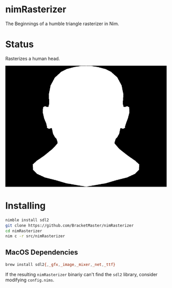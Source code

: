 # nimRasterizer

The Beginnings of a humble triangle rasterizer in Nim.

# Status

Rasterizes a human head.

![](docs/status.png)

# Installing
```bash
nimble install sdl2
git clone https://github.com/BracketMaster/nimRasterizer
cd nimRasterizer
nim c -r src/nimRasterizer
```

## MacOS Dependencies

```bash
brew install sdl2{,_gfx,_image,_mixer,_net,_ttf}
```

If the resulting ``nimRasterizer`` binariy can't find
the `sdl2` library, consider modifying ``config.nims``.